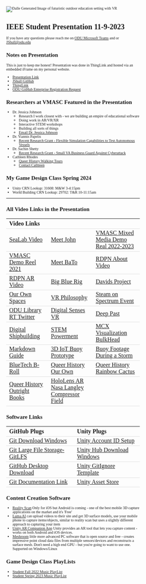 <style>
body {
    font-family: "JetBrains Mono";
    src: url(Fonts/JetBrainsMono-Regular.ttf);
    font-size: 10px;
}
figcaption {
    font-family: "JetBrains Mono";
    font-style:italic;
    src:url(Fonts/JetBrainsMono-Regular.ttf);
    font-size:9px;
}

/*
td,th{
    width:50%;
    border:none!important;
}
.table-responsive {
    display: block;
    width: 100%;
    overflow-x: auto;
}

.table-responsive > table {
    width: 100%;
}
*/
table{
  text-align:left;
  display: block;
  width:100%;
  /*overflow-x:auto;*/
  /*border-collapse:collapse;*/
}
th,td{
  border-bottom:1px solid #ddd;
}
tr:hover{background-color:#e6c15c;}

.center {
  display: block;
  margin-left: auto;
  margin-right: auto;
  width: 90%;
}
.svgcenter{
  display: block;
  margin-left: auto;
  margin-right: auto;
  width: 90%;
}
.centerheader{
    display: block;
    margin-left:auto;
    margin-right:auto;
    width:100%;
}
.centersml{
  display: block;
  margin-left: auto;
  margin-right: auto;
  width: 40%;
}
.centerlrg{
  display: block;
  margin-left: auto;
  margin-right: auto;
  width: 75%;
}
.leftsml{
    display:block;
    float:left;
    width:50%;
    margin-right:60%;
}

</style>
![Dalle Generated Image of futuristic outdoor education setting with VR](./Images/DalleHeaderVRFuture.png)

# IEEE Student Presentation 11-9-2023

If you have any questions please reach me on [ODU Microsoft Teams](https://teams.microsoft.com/l/chat/0/0?users=jshull@odu.edu) and or [JShull@odu.edu](mailto:jshull@odu.edu)

## Notes on Presentation

This is just to keep me honest! Presentation was done in ThingLink and hosted via an embedded iFrame on my personal website.

* [Presentation Link](https://fuzzphyte.com/ieee-presentation-2023)
* [JShull GitHub](https://github.com/jshull)
* [ThingLink](https://www.thinglink.com/home)
* [ODU GitHub Enterprise Registration Request](mailto:jshull@odu.edu?subject=Give%20me%20the%20Git!)

## Researchers at VMASC Featured in the Presentation

* Dr. Jessica Johnson
  * Research I work closest with - we are building an empire of educational software
  * Doing work in AR/VR/XR
  * Interactive STEM workshops
  * Building all sorts of things
  * [Email Dr. Jessica Johnson](mailto:j17johnso@odu.edu?subject=Team%20WaterGame!)
* Dr. Yiannis Papelis
  * [Recent Research Grant - Flexible Simulation Capabilities to Test Autonomous Vessels](https://www.odu.edu/article/odu-researcher-awarded-2-million-navy-project-to-develop-flexible-simulation-capabilities)
* Dr. Sachin Shetty
  * [Recent Research Grant - Small VA Business Guard Against Cyberattack](https://www.odu.edu/article/odu-awarded-1m-to-help-small-va-businesses-guard-against-cyberattacks)
* Cathleen Rhodes
  * [Queer History Walking Tours](https://sites.wp.odu.edu/tqhp/queer-walking-tour/)
  * [Contact Cathleen](https://www.odu.edu/directory/cathleen-rhodes)

## My Game Design Class Spring 2024

* Unity CRN Lookup: 31608: M&W 3-4:15pm
* World Building CRN Lookup: 29702: T&R 10-11:15am

<div style="page-break-before: always;"></div>

---

## All Video Links in the Presentation

| Video Links                                        |                    |                    |
| -------------------------------------------------- | ------------------ | ------------------ |
| [SeaLab Video](https://youtu.be/R9Cvacq7F-k)       | [Meet John](https://youtu.be/F-wHUHyhsLw)      | [VMASC Mixed Media Demo Real 2022-2023](https://youtu.be/LwdVYwTPNq8) |
| [VMASC Demo Reel 2021](https://youtu.be/bSq05E9b9b8) | [Meet BaTo](https://youtu.be/0JeCrMqDwbY)     | [RDPN About Video](https://youtu.be/uK4vt8Ct8DI) |
| [RDPN AR Video](https://youtu.be/oJ8t6WAH50o)        | [Big Blue Rig](https://youtu.be/WJ4EAgzgnSk) | [Davids Project](https://youtu.be/E_920zR2QYo) |
| [Our Own Spaces](https://eportfolio4.wixsite.com/our-own-spaces) | [VR Philosophy](https://youtu.be/MoGW3ySNRqg) | [Steam on Spectrum Event](https://youtu.be/BYAkRZobPf4) |
| [ODU Library RT Twitter](https://youtu.be/L7-TkfYY18I) | [Digital Senses VR](https://youtu.be/pHXWePXuvr0) | [Deep Past](https://youtu.be/7S_oFlLmUNg) |
| [Digital Shipbuilding](https://youtu.be/aapmfbH45Cs) | [STEM Powerment](https://youtu.be/riORyvk4nVI) | [MCX Visualization BulkHead](https://youtu.be/y4-URzIZdes) |
| [Markdown Guide](https://www.markdownguide.org/)  | [3D IoT Buoy Prototype](https://skfb.ly/oErsu) | [Buoy Footage During a Storm](https://youtu.be/NNBuwf-SIOs) |
| [BlueTech B-Roll](https://youtu.be/ukfFVaSchXs)      | [Queer History Our Own](https://youtu.be/KtXFXkhwA00) | [Queer History Rainbow Cactus](https://youtu.be/8foa5nbURus) |
| [Queer History Outright Books](https://youtu.be/nQzyDm9at6c) | [HoloLens AR Nasa Langley Compressor Field](https://youtu.be/U_TpdZAtv_Y) |                    |

## Software Links

| GitHub Plugs                                       | Unity Plugs                                      |
| -------------------------------------------------- | -------------------------------------------------- |
| [Git Download Windows](https://git-scm.com/download/win) | [Unity Account ID Setup](https://id.unity.com/en/conversations/c2016f3e-64f8-49dd-aab3-7dbbd1246252001f?view=register) |
| [Git Large File Storage-GitLFS](https://git-lfs.com/) | [Unity Hub Download Windows](https://public-cdn.cloud.unity3d.com/hub/prod/UnityHubSetup.exe?_ga=2.84960474.216678318.1673466041-215617741.1670276335&_gac=1.186748634.1671739732.CjwKCAiAnZCdBhBmEiwA8nDQxejInOjjSGflQNg_ljlR4V4ugOfktvmxEWIGjm1D-1quNhOBbgzWUBoCWtMQAvD_BwE) |
| [GitHub Desktop Download](https://desktop.github.com/) | [Unity GitIgnore Template](https://github.com/github/gitignore/blob/main/Unity.gitignore) |
| [Git Documentation Link](https://git-scm.com/docs) | [Unity Asset Store](https://assetstore.unity.com/) |

## Content Creation Software

* [Reality Scan](https://www.unrealengine.com/en-US/blog/realityscan-is-now-free-to-download-on-ios) Only for iOS but Android is coming - one of the best mobile 3D capture applications on the market and it's 'Free'
* [Luma AI](https://lumalabs.ai/) can upload videos to their site and get 3D surface models, use your mobile phone to capture items/objects, similar to reality scan but uses a slightly different approach to capturing your item
* [Unity AR Companion App](https://blog.unity.com/technology/the-ar-companion-app-is-now-available) Unity provides an AR tool that lets you capture content - works on both Android and iOS devices.
* [Meshroom](https://alicevision.org/#meshroom) little more advanced PC software that is open source and free - creates impressive point cloud data files from multiple sensors/devices and reconstructs a surface mesh. Don't need a high end GPU - but you're going to want to use one. Supported on Windows/Linux

## Game Design Class PlayLists

* [Student Fall 2022 Music PlayList](https://music.apple.com/us/playlist/game-395-23699/pl.u-xlyNEdNCDpkae)
* [Student Spring 2023 Music PlayList](https://music.apple.com/us/playlist/game395-odu-33915/pl.u-KVXBk1vFRmZPd)
